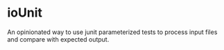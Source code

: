 # ioUnit
An opinionated way to use junit parameterized tests to process input files and compare with expected output.
